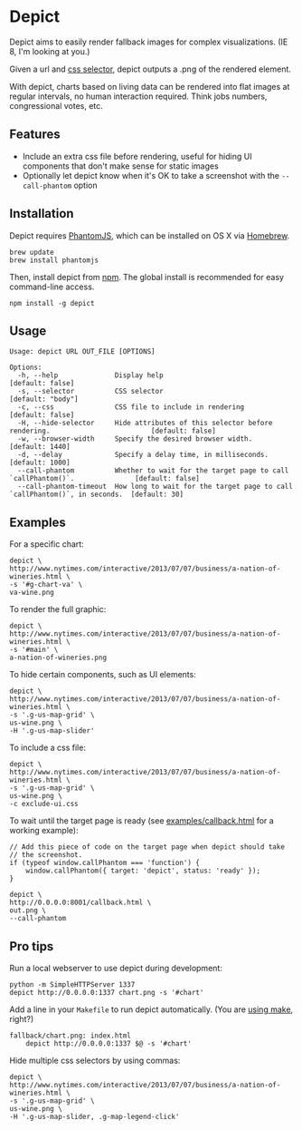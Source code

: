 # Depict

Depict aims to easily render fallback images for complex visualizations. (IE 8, I'm looking at you.)

Given a url and [css selector](http://www.w3.org/TR/selectors/#selectors), depict outputs a .png of the rendered element.

With depict, charts based on living data can be rendered into flat images at regular intervals, no human interaction required. Think jobs numbers, congressional votes, etc.

## Features

- Include an extra css file before rendering, useful for hiding UI components that don't make sense for static images
- Optionally let depict know when it's OK to take a screenshot with the
  `--call-phantom` option

## Installation

Depict requires [PhantomJS](http://phantomjs.org/download.html), which can be installed on OS X via [Homebrew](http://brew.sh/).

    brew update
    brew install phantomjs

Then, install depict from [npm](https://npmjs.org/package/depict). The global install is recommended for easy command-line access.

    npm install -g depict

## Usage

    Usage: depict URL OUT_FILE [OPTIONS]

    Options:
      -h, --help              Display help                                                               [default: false]
      -s, --selector          CSS selector                                                               [default: "body"]
      -c, --css               CSS file to include in rendering                                           [default: false]
      -H, --hide-selector     Hide attributes of this selector before rendering.                         [default: false]
      -w, --browser-width     Specify the desired browser width.                                         [default: 1440]
      -d, --delay             Specify a delay time, in milliseconds.                                     [default: 1000]
      --call-phantom          Whether to wait for the target page to call `callPhantom()`.               [default: false]
      --call-phantom-timeout  How long to wait for the target page to call `callPhantom()`, in seconds.  [default: 30]

## Examples

For a specific chart:

    depict \
    http://www.nytimes.com/interactive/2013/07/07/business/a-nation-of-wineries.html \
    -s '#g-chart-va' \
    va-wine.png

To render the full graphic:

    depict \
    http://www.nytimes.com/interactive/2013/07/07/business/a-nation-of-wineries.html \
    -s '#main' \
    a-nation-of-wineries.png

To hide certain components, such as UI elements:

    depict \
    http://www.nytimes.com/interactive/2013/07/07/business/a-nation-of-wineries.html \
    -s '.g-us-map-grid' \
    us-wine.png \
    -H '.g-us-map-slider'

To include a css file:

    depict \
    http://www.nytimes.com/interactive/2013/07/07/business/a-nation-of-wineries.html \
    -s '.g-us-map-grid' \
    us-wine.png \
    -c exclude-ui.css

To wait until the target page is ready (see
[examples/callback.html](examples/callback.html) for a working example):

    // Add this piece of code on the target page when depict should take
    // the screenshot.
    if (typeof window.callPhantom === 'function') {
        window.callPhantom({ target: 'depict', status: 'ready' });
    }

    depict \
    http://0.0.0.0:8001/callback.html \
    out.png \
    --call-phantom

## Pro tips

Run a local webserver to use depict during development:

    python -m SimpleHTTPServer 1337
    depict http://0.0.0.0:1337 chart.png -s '#chart'

Add a line in your `Makefile` to run depict automatically. (You are [using make](http://bost.ocks.org/mike/make/), right?)

    fallback/chart.png: index.html
        depict http://0.0.0.0:1337 $@ -s '#chart'

Hide multiple css selectors by using commas:

    depict \
    http://www.nytimes.com/interactive/2013/07/07/business/a-nation-of-wineries.html \
    -s '.g-us-map-grid' \
    us-wine.png \
    -H '.g-us-map-slider, .g-map-legend-click'

